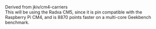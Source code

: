 Derived from jkiv/cm4-carriers\
This will be using the Radxa CM5, since it is pin compatible with the Raspberry Pi CM4, and is 8870 points faster on a multi-core Geekbench benchmark.
